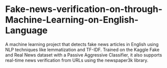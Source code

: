 # Fake-news-verification-on-through-Machine-Learning-on-English-Language
A machine learning project that detects fake news articles in English using NLP techniques like lemmatization and TF-IDF. Trained on the Kaggle Fake and Real News dataset with a Passive Aggressive Classifier, it also supports real-time news verification from URLs using the newspaper3k library.
